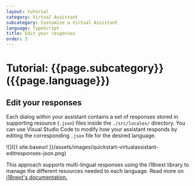 ```yaml
---
layout: tutorial
category: Virtual Assistant
subcategory: Customize a Virtual Assistant
language: TypeScript
title: Edit your responses
order: 3
---
```


# Tutorial: {{page.subcategory}} ({{page.language}})

## Edit your responses

Each dialog within your assistant contains a set of responses stored in supporting resource (`.json`) files inside the `./src/locales/` directory. You can use Visual Studio Code to modify how your assistant responds by editing the corresponding `.json` file for the desired language.

![]({{ site.baseurl }}/assets/images/quickstart-virtualassistant-editresponses-json.png)

This approach supports multi-lingual responses using the i18next library to manage the different resources needed to each language. Read more on [i18next's documentation.](https://www.i18next.com/)